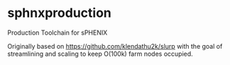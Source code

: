# sphnxproduction
Production Toolchain for sPHENIX

Originally based on https://github.com/klendathu2k/slurp with the goal of streamlining and scaling to keep O(100k) farm nodes occupied.
